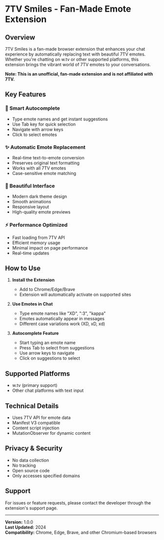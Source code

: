 # 7TV Smiles - Fan-Made Emote Extension

## Overview

7TV Smiles is a fan-made browser extension that enhances your chat experience by automatically replacing text with beautiful 7TV emotes. Whether you're chatting on w.tv or other supported platforms, this extension brings the vibrant world of 7TV emotes to your conversations.

**Note: This is an unofficial, fan-made extension and is not affiliated with 7TV.**

## Key Features

### 🎯 Smart Autocomplete

- Type emote names and get instant suggestions
- Use Tab key for quick selection
- Navigate with arrow keys
- Click to select emotes

### ✨ Automatic Emote Replacement

- Real-time text-to-emote conversion
- Preserves original text formatting
- Works with all 7TV emotes
- Case-sensitive emote matching

### 🎨 Beautiful Interface

- Modern dark theme design
- Smooth animations
- Responsive layout
- High-quality emote previews

### ⚡ Performance Optimized

- Fast loading from 7TV API
- Efficient memory usage
- Minimal impact on page performance
- Real-time updates

## How to Use

1. **Install the Extension**

   - Add to Chrome/Edge/Brave
   - Extension will automatically activate on supported sites

2. **Use Emotes in Chat**

   - Type emote names like "XD", ":3", "kappa"
   - Emotes automatically appear in messages
   - Different case variations work (XD, xD, xd)

3. **Autocomplete Feature**
   - Start typing an emote name
   - Press Tab to select from suggestions
   - Use arrow keys to navigate
   - Click on suggestions to select

## Supported Platforms

- w.tv (primary support)
- Other chat platforms with text input

## Technical Details

- Uses 7TV API for emote data
- Manifest V3 compatible
- Content script injection
- MutationObserver for dynamic content

## Privacy & Security

- No data collection
- No tracking
- Open source code
- Only accesses specified domains

## Support

For issues or feature requests, please contact the developer through the extension's support page.

---

**Version:** 1.0.0  
**Last Updated:** 2024  
**Compatibility:** Chrome, Edge, Brave, and other Chromium-based browsers
